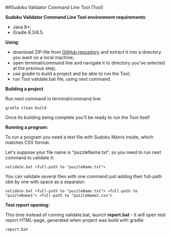 ##Sudoku Validator Command Line Tool (Tool)

**Sudoku Validator Command Line Tool environment requirements**:

- Java 8+;
- Gradle 6.3/6.5.

**Using**:

- download ZIP-file from [GitHub repository](https://github.com/scie4fun-yz/sudoku-validator) and extract it into a directory you want on a local machine;
- open terminal/command line and navigate it to directory you've selected at the previous step;
- use gradle to build a project and be able to run the Tool;
- run Tool validate.bat file, using next command.

**Building a project**.

Run next command in terminal/command line:
```
gradle clean build
```
Once its building being complete you'll be ready to run the Tool itself

**Running a program:**

To run a program you need a text file with Sudoku Matrix inside, which matches CSV format.

Let's suppose your file name is "puzzleName.txt", so you need to run next command to validate it:

```
validate.bat <full-path to "puzzleName.txt">
```
You can validate several files with one command just adding their full-path obe by one with space as a separator:

```
validate.bat <full-path to "puzzleName.txt"> <full-path to "puzzleName1"> <full-path to "puzzleName2.csv">
```

**Test report opening:**

This time instead of running validate.bat, launch **report.bat** - it will open test report HTML-page, generated when project was build with gradle:
```
report.bat
```